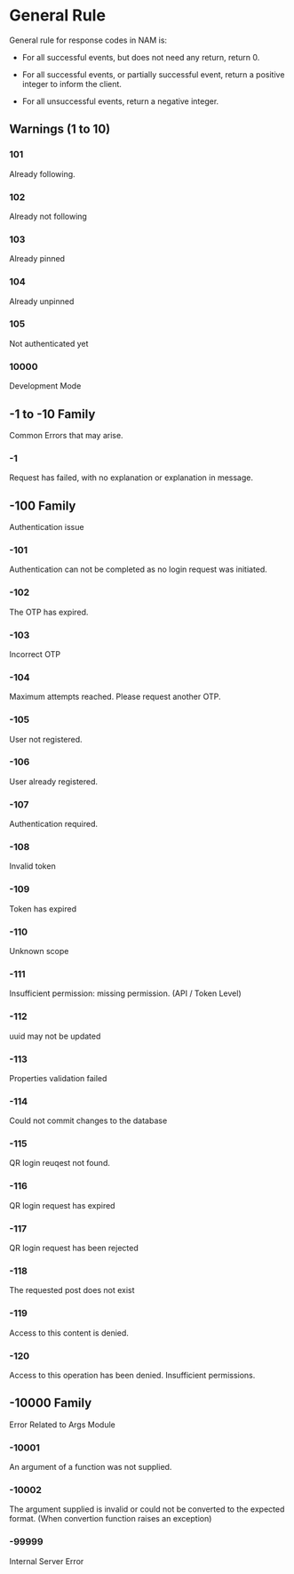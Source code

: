 # General Rule

General rule for response codes in NAM is:

- For all successful events, but does not need any return, return 0.

- For all successful events, or partially successful event, return a positive integer to inform the client.

- For all unsuccessful events, return a negative integer.
  
## Warnings (1 to 10)

### 101

Already following.

### 102

Already not following

### 103

Already pinned

### 104

Already unpinned

### 105

Not authenticated yet

### 10000

Development Mode

## -1 to -10 Family

Common Errors that may arise.

### -1

Request has failed, with no explanation or explanation in message.

## -100 Family

Authentication issue

### -101

Authentication can not be completed as no login request was initiated.

### -102

The OTP has expired.

### -103

Incorrect OTP

### -104

Maximum attempts reached. Please request another OTP.

### -105

User not registered.

### -106

User already registered.

### -107

Authentication required.

### -108

Invalid token

### -109

Token has expired

### -110

Unknown scope

### -111

Insufficient permission: missing permission. (API / Token Level)

### -112

uuid may not be updated

### -113

Properties validation failed

### -114

Could not commit changes to the database

### -115

QR login reuqest not found.

### -116

QR login request has expired

### -117

QR login request has been rejected

### -118

The requested post does not exist

### -119

Access to this content is denied.

### -120

Access to this operation has been denied. Insufficient permissions.

## -10000 Family

Error Related to Args Module

### -10001

An argument of a function was not supplied.

### -10002

The argument supplied is invalid or could not be converted to the expected format. (When convertion function raises an exception)

### -99999

Internal Server Error
